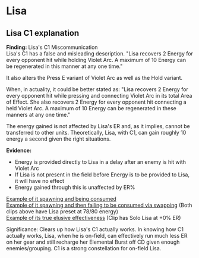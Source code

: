 # Lisa

## Lisa C1 explanation
**Finding:** Lisa's C1 Miscommunication  
Lisa's C1 has a false and misleading description.
"Lisa recovers 2 Energy for every opponent hit while holding Violet Arc.
A maximum of 10 Energy can be regenerated in this manner at any one time."  

It also alters the Press E variant of Violet Arc as well as the Hold variant.  

When, in actuality, it could be better stated as:
"Lisa recovers 2 Energy for every opponent hit while pressing and connecting Violet Arc in its total Area of Effect.
She also recovers 2 Energy for every opponent hit connecting a held Violet Arc.
A maximum of 10 Energy can be regenerated in these manners at any one time."  

The energy gained is not affected by Lisa's ER and, as it implies, cannot be transferred to other units.
Theoretically, Lisa, with C1, can gain roughly 10 energy a second given the right situations.

**Evidence:**
- Energy is provided directly to Lisa in a delay after an enemy is hit with Violet Arc
- If Lisa is not present in the field before Energy is to be provided to Lisa, it will have no effect
- Energy gained through this is unaffected by ER%

[Example of it spawning and being consumed](https://youtu.be/afcHsZ9wUM0)  
[Example of it spawning and then failing to be consumed via swapping](https://youtu.be/JTEGQ0Scz3k)
(Both clips above have Lisa preset at 78/80 energy)  
[Example of its true elusive effectiveness](https://youtu.be/FSR7y-RcK3Y)
(Clip has Solo Lisa at +0% ER)

Significance:
Clears up how Lisa's C1 actually works.
In knowing how C1 actually works, Lisa, when he is on-field, can effectively run much less ER on her gear and still recharge her Elemental Burst off CD given enough enemies/grouping.
C1 is a strong constellation for on-field Lisa.
